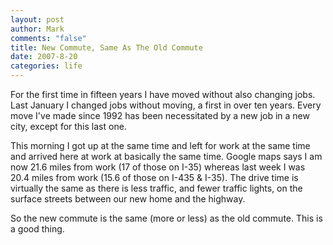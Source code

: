 ```yaml
--- 
layout: post
author: Mark
comments: "false"
title: New Commute, Same As The Old Commute
date: 2007-8-20
categories: life
---
```

For the first time in fifteen years I have moved without also changing jobs.  Last January I changed jobs without moving, a first in over ten years.  Every move I've made since 1992 has been necessitated by a new job in a new city, except for this last one.

This morning I got up at the same time and left for work at the same time and arrived here at work at basically the same time.   Google maps says I am now 21.6 miles from work (17 of those on I-35) whereas last week I was 20.4 miles from work (15.6 of those on I-435 & I-35).  The drive time is virtually the same as there is less traffic, and fewer traffic lights, on the surface streets between our new home and the highway.

So the new commute is the same (more or less) as the old commute.  This is a good thing.
